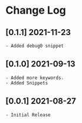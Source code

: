 # Change Log

## [0.1.1] 2021-11-23
    - Added debug0 snippet

## [0.1.0] 2021-09-13
    - Added more keywords.
    - Added Snippets


## [0.0.1] 2021-08-27
    - Initial Release